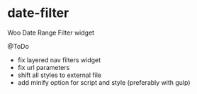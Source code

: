 # date-filter
Woo Date Range Filter widget


@ToDo

- fix layered nav filters widget
- fix url parameters
- shift all styles to external file
- add minify option for script and style (preferably with gulp)